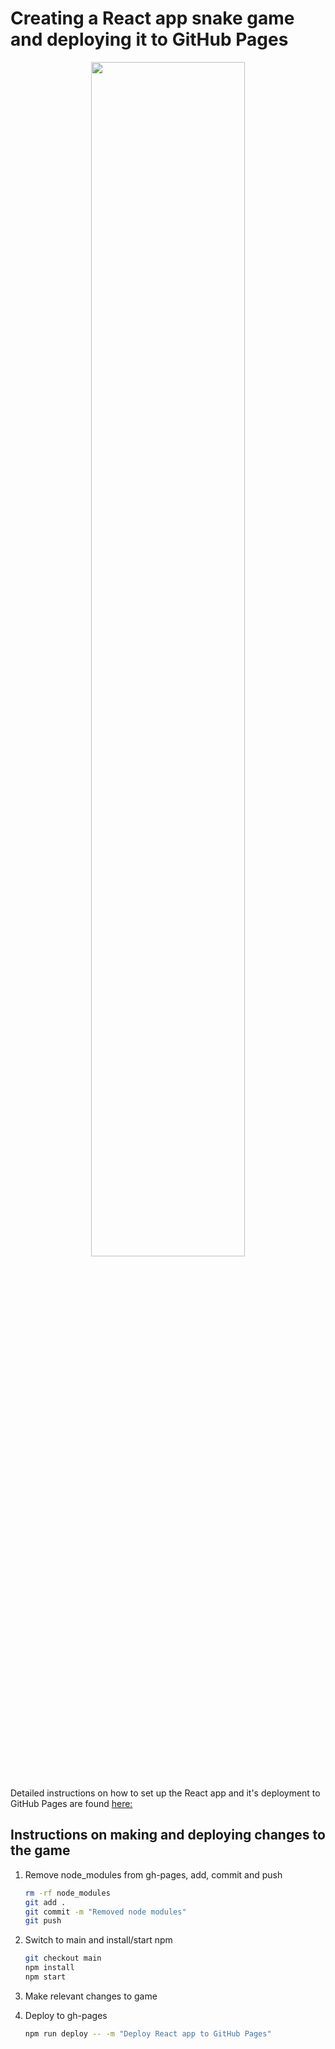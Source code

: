 # Creating a React app snake game and deploying it to GitHub Pages

<div align="center">
  <img src="https://github.com/sohaamir/neon_snake/blob/gh-pages/game.gif" width="70%">
</div>
<br>

Detailed instructions on how to set up the React app and it's deployment to GitHub Pages are found [here:](https://github.com/gitname/react-gh-pages)


## Instructions on making and deploying changes to the game 

1. Remove node_modules from gh-pages, add, commit and push 

   ```bash
   rm -rf node_modules
   git add . 
   git commit -m "Removed node modules"
   git push
   ```

2. Switch to main and install/start npm

   ```bash
   git checkout main
   npm install
   npm start
   ```

3. Make relevant changes to game 

4. Deploy to gh-pages

   ```bash
   npm run deploy -- -m "Deploy React app to GitHub Pages"
   ```

